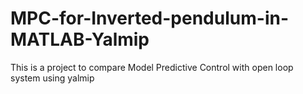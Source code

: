 # MPC-for-Inverted-pendulum-in-MATLAB-Yalmip
This is a project to compare Model Predictive Control with open loop system using yalmip
